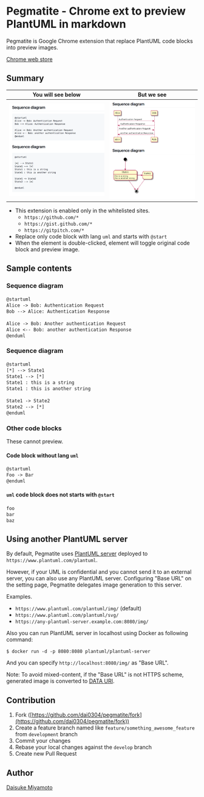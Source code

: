 # Pegmatite - Chrome ext to preview PlantUML in markdown

Pegmatite is Google Chrome extension that replace PlantUML code blocks into preview images.

[Chrome web store](https://chrome.google.com/webstore/detail/pegmatite/jegkfbnfbfnohncpcfcimepibmhlkldo)

## Summary

| You will see below               | But we see
| -------------------------------- | -------------
| ![Code block](images/before.png) | ![UML diagraml](images/after.png)

- This extension is enabled only in the whitelisted sites.
    - `https://github.com/*`
    - `https://gist.github.com/*`
    - `https://gitpitch.com/*`
- Replace only code block with lang `uml` and starts with `@start`
- When the element is double-clicked, element will toggle original code block and preview image.

## Sample contents

### Sequence diagram

```uml
@startuml
Alice -> Bob: Authentication Request
Bob --> Alice: Authentication Response

Alice -> Bob: Another authentication Request
Alice <-- Bob: another authentication Response
@enduml
```

### Sequence diagram

```uml
@startuml
[*] --> State1
State1 --> [*]
State1 : this is a string
State1 : this is another string

State1 -> State2
State2 --> [*]
@enduml
```

### Other code blocks

These cannot preview.

#### Code block without lang `uml`

```
@startuml
Foo -> Bar
@enduml
```

#### `uml` code block does not starts with `@start`

```uml
foo
bar
baz
```

## Using another PlantUML server

By default, Pegmatite uses [PlantUML server](https://github.com/plantuml/plantuml-server) 
deployed to `https://www.plantuml.com/plantuml`.

However, if your UML is confidential and you cannot send it to an external server, you can also use any PlantUML server.
Configuring "Base URL" on the setting page, Pegmatite delegates image generation to this server.

Examples.

- `https://www.plantuml.com/plantuml/img/` (default)
- `https://www.plantuml.com/plantuml/svg/`
- `https://any-plantuml-server.example.com:8080/img/`

Also you can run PlantUML server in localhost using Docker as following command:

```
$ docker run -d -p 8080:8080 plantuml/plantuml-server
```

And you can specify `http://localhost:8080/img/` as "Base URL".

Note: To avoid mixed-content, if the "Base URL" is not HTTPS scheme,
generated image is converted to [DATA URI](https://tools.ietf.org/html/rfc2397).

## Contribution

1. Fork ([https://github.com/dai0304/pegmatite/fork](https://github.com/dai0304/pegmatite/fork))
1. Create a feature branch named like `feature/something_awesome_feature` from `development` branch
1. Commit your changes
1. Rebase your local changes against the `develop` branch
1. Create new Pull Request

## Author

[Daisuke Miyamoto](https://github.com/dai0304)

